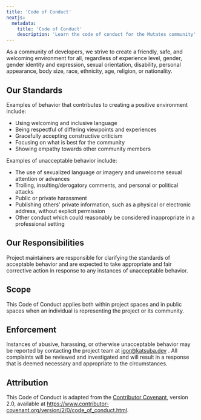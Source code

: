 ```yaml
---
title: 'Code of Conduct'
nextjs:
  metadata:
    title: 'Code of Conduct'
    description: 'Learn the code of conduct for the Mutates community'
---
```


As a community of developers, we strive to create a friendly, safe, and welcoming environment for
all, regardless of experience level, gender, gender identity and expression, sexual orientation,
disability, personal appearance, body size, race, ethnicity, age, religion, or nationality.

## Our Standards

Examples of behavior that contributes to creating a positive environment include:

- Using welcoming and inclusive language
- Being respectful of differing viewpoints and experiences
- Gracefully accepting constructive criticism
- Focusing on what is best for the community
- Showing empathy towards other community members

Examples of unacceptable behavior include:

- The use of sexualized language or imagery and unwelcome sexual attention or advances
- Trolling, insulting/derogatory comments, and personal or political attacks
- Public or private harassment
- Publishing others' private information, such as a physical or electronic address, without explicit
  permission
- Other conduct which could reasonably be considered inappropriate in a professional setting

## Our Responsibilities

Project maintainers are responsible for clarifying the standards of acceptable behavior and are
expected to take appropriate and fair corrective action in response to any instances of unacceptable
behavior.

## Scope

This Code of Conduct applies both within project spaces and in public spaces when an individual is
representing the project or its community.

## Enforcement

Instances of abusive, harassing, or otherwise unacceptable behavior may be reported by contacting
the project team at [igor@katsuba.dev](mailto:igor@katsuba.dev) . All complaints will be reviewed
and investigated and will result in a response that is deemed necessary and appropriate to the
circumstances.

## Attribution

This Code of Conduct is adapted from the
[Contributor Covenant](https://www.contributor-covenant.org), version 2.0, available at
https://www.contributor-covenant.org/version/2/0/code_of_conduct.html.

